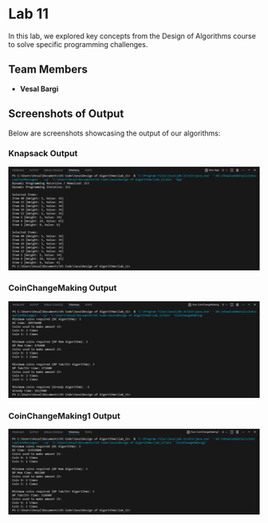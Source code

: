 # Lab 11
In this lab, we explored key concepts from the Design of Algorithms course to solve specific programming challenges.

## Team Members
- **Vesal Bargi**

## Screenshots of Output
Below are screenshots showcasing the output of our algorithms:

### Knapsack Output
![Knapsack](Knapsack.png)

### CoinChangeMaking Output
![CoinChangeMaking](CoinChangeMaking.png)

### CoinChangeMaking1 Output
![CoinChangeMaking1](CoinChangeMaking1.png)